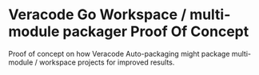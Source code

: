 Veracode Go Workspace / multi-module packager Proof Of Concept
===

Proof of concept on how Veracode Auto-packaging might package multi-module / workspace projects for improved results.